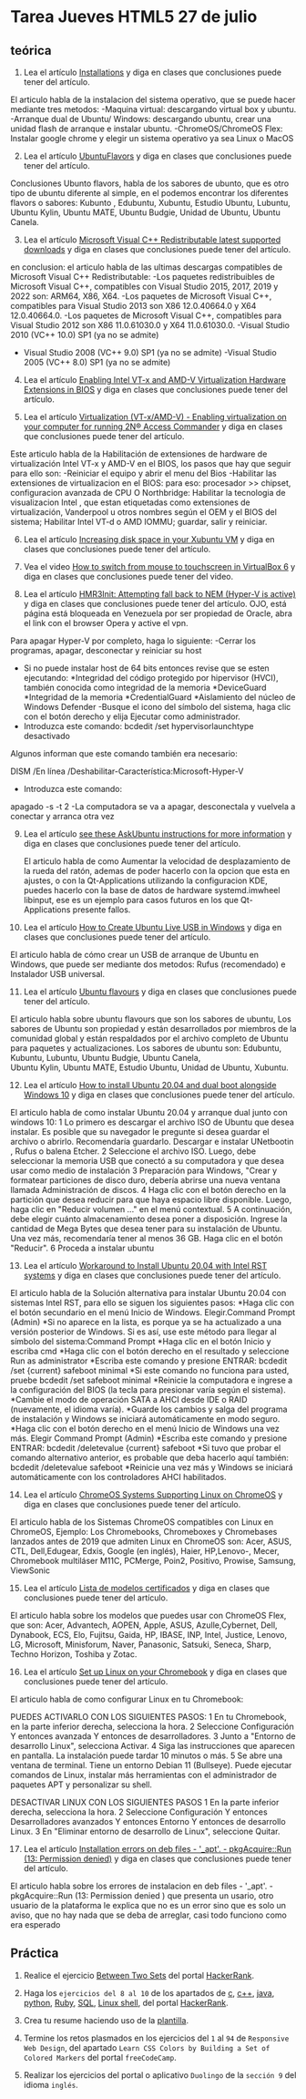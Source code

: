 # Tarea Jueves HTML5 27 de julio

## teórica

1. Lea el artículo [Installations](https://www.theodinproject.com/lessons/foundations-installations#intel-rst-rapid-storage-technology) y diga en clases que conclusiones puede tener del artículo.

El articulo habla de la instalacion del sistema operativo, que se puede hacer mediante tres metodos:
-Maquina virtual: descargando virtual box y ubuntu. 
-Arranque dual de Ubuntu/ Windows: descargando ubuntu, crear una unidad flash de arranque e instalar ubuntu.
-ChromeOS/ChromeOS Flex: Instalar google chrome y elegir un sistema operativo ya sea Linux o MacOS


2. Lea el artículo [UbuntuFlavors](https://wiki.ubuntu.com/UbuntuFlavors) y diga en clases que conclusiones puede tener del artículo.

Conclusiones Ubunto flavors, habla de los sabores de ubunto, que es otro tipo de ubuntu diferente al simple, en el podemos encontrar los diferentes flavors o sabores: Kubunto , Edubuntu, Xubuntu,  Estudio Ubuntu, Lubuntu, Ubuntu Kylin, Ubuntu MATE, Ubuntu Budgie, Unidad de Ubuntu, Ubuntu Canela.


3. Lea el artículo [Microsoft Visual C++ Redistributable latest supported downloads](https://learn.microsoft.com/en-us/cpp/windows/latest-supported-vc-redist?view=msvc-170#visual-studio-2015-2017-2019-and-2022) y diga en clases que conclusiones puede tener del artículo.

en conclusion: el articulo habla de las ultimas descargas compatibles de Microsoft Visual C++ Redistributable:
-Los paquetes redistribuibles de Microsoft Visual C++, compatibles con  Visual Studio 2015, 2017, 2019 y 2022 son: ARM64, X86, X64.
-Los paquetes de Microsoft Visual C++, compatibles para Visual Studio 2013 son X86 12.0.40664.0 y X64 12.0.40664.0.
-Los paquetes de Microsoft Visual C++, compatibles para Visual Studio 2012 son X86 	11.0.61030.0	 y X64 	11.0.61030.0.
-Visual Studio 2010 (VC++ 10.0) SP1 (ya no se admite)
- Visual Studio 2008 (VC++ 9.0) SP1 (ya no se admite)
-Visual Studio 2005 (VC++ 8.0) SP1 (ya no se admite)


4. Lea el artículo [Enabling Intel VT-x and AMD-V Virtualization Hardware Extensions in BIOS](https://access.redhat.com/documentation/en-us/red_hat_enterprise_linux/7/html/virtualization_deployment_and_administration_guide/sect-troubleshooting-enabling_intel_vt_x_and_amd_v_virtualization_hardware_extensions_in_bios) y diga en clases que conclusiones puede tener del artículo.


5. Lea el artículo [Virtualization (VT-x/AMD-V) - Enabling virtualization on your computer for running 2N® Access Commander](https://2nwiki.2n.cz/pages/viewpage.action?pageId=75202968) y diga en clases que conclusiones puede tener del artículo.

Este articulo habla de la Habilitación de extensiones de hardware de virtualización Intel VT-x y AMD-V en el BIOS, los pasos que hay que seguir para ello son: 
-Reiniciar el equipo y abrir el menu del Bios 
-Habilitar las extensiones de virtualizacion en el BIOS: para eso: procesador >> chipset, configuracion avanzada de CPU O Northbridge: Habilitar la tecnologia de visualizacion Intel , que estan etiquetadas como extensiones de virtualización, Vanderpool u otros nombres según el OEM y el BIOS del sistema; Habilitar Intel VT-d o AMD IOMMU; guardar, salir y reiniciar.

6. Lea el artículo [Increasing disk space in your Xubuntu VM](https://discord.com/channels/505093832157691914/690588860085960734/1015965403572351047) y diga en clases que conclusiones puede tener del artículo.


7. Vea el video [How to switch from mouse to touchscreen in VirtualBox 6](https://developer.mozilla.org/en-US/docs/Learn/Common_questions/Web_mechanics/Pages_sites_servers_and_search_engines) y diga en clases que conclusiones puede tener del video.


8. Lea el artículo [HMR3Init: Attempting fall back to NEM (Hyper-V is active)](https://forums.virtualbox.org/viewtopic.php?f=25&t=99390) y diga en clases que conclusiones puede tener del artículo. OJO, está página está bloqueada en Venezuela por ser propiedad de Oracle, abra el link con el browser Opera y active el vpn.

Para apagar Hyper-V por completo, haga lo siguiente:
-Cerrar los programas, apagar, desconectar y reiniciar su host
- Si no puede instalar host de 64 bits entonces revise que se esten ejecutando: 
*Integridad del código protegido por hipervisor (HVCI), también conocida como integridad de la memoria 
*DeviceGuard
*Integridad de la memoria 
*CredentialGuard
*Aislamiento del núcleo de Windows Defender
-Busque el icono del símbolo del sistema, haga clic con el botón derecho y elija Ejecutar como administrador.
- Introduzca este comando:
bcdedit /set hypervisorlaunchtype desactivado

Algunos informan que este comando también era necesario:

DISM /En línea /Deshabilitar-Característica:Microsoft-Hyper-V

- Introduzca este comando:

apagado -s -t 2
-La computadora se va a apagar, desconectala y vuelvela a conectar y arranca otra vez

9. Lea el artículo [see these AskUbuntu instructions for more information](https://askubuntu.com/questions/285689/increase-mouse-wheel-scroll-speed/621140#621140) y diga en clases que conclusiones puede tener del artículo.

    El articulo habla de como Aumentar la velocidad de desplazamiento de la rueda del ratón, ademas de poder hacerlo con la opcion que esta en ajustes, o con la Qt-Applications utilizando la configuracion KDE, puedes hacerlo con la base de datos de hardware systemd.imwheel libinput, ese es un ejemplo para casos futuros en los que Qt-Applications presente fallos.

10. Lea el artículo [How to Create Ubuntu Live USB in Windows](https://itsfoss.com/create-live-usb-of-ubuntu-in-windows/) y diga en clases que conclusiones puede tener del artículo.

El articulo habla de cómo crear un USB de arranque de Ubuntu en Windows, que puede ser mediante dos metodos: Rufus (recomendado) e Instalador USB universal.


11. Lea el artículo [Ubuntu flavours](https://ubuntu.com/desktop/flavours) y diga en clases que conclusiones puede tener del artículo.

El articulo habla sobre ubuntu flavours que son los sabores de ubuntu, Los sabores de Ubuntu son propiedad y están desarrollados por miembros de la comunidad global y están respaldados por el archivo completo de Ubuntu para paquetes y actualizaciones. Los sabores de ubuntu son: 
Edubuntu, Kubuntu, Lubuntu, Ubuntu Budgie, Ubuntu Canela,  
Ubuntu Kylin, Ubuntu MATE, Estudio Ubuntu, Unidad de Ubuntu, 
Xubuntu.

12. Lea el artículo [How to install Ubuntu 20.04 and dual boot alongside Windows 10](https://medium.com/linuxforeveryone/how-to-install-ubuntu-20-04-and-dual-boot-alongside-windows-10-323a85271a73) y diga en clases que conclusiones puede tener del artículo.

El articulo habla de como instalar Ubuntu 20.04 y arranque dual junto con windows 10: 
1 Lo primero es descargar el archivo ISO de Ubuntu que desea instalar. Es posible que su navegador le pregunte si desea guardar el archivo o abrirlo. Recomendaría guardarlo. Descargar e instalar UNetbootin , Rufus o balena Etcher.
2 Seleccione el archivo ISO. Luego, debe seleccionar la memoria USB que conectó a su computadora y que desea usar como medio de instalación
3 Preparación para Windows, "Crear y formatear particiones de disco duro,  debería abrirse una nueva ventana llamada Administración de discos.
4 Haga clic con el botón derecho en la partición que desea reducir para que haya espacio libre disponible. Luego, haga clic en "Reducir volumen ..." en el menú contextual.
5 A continuación, debe elegir cuánto almacenamiento desea poner a disposición. Ingrese la cantidad de Mega Bytes que desea tener para su instalación de Ubuntu. Una vez más, recomendaría tener al menos 36 GB. Haga clic en el botón "Reducir".
6 Proceda a instalar ubuntu



13. Lea el artículo [Workaround to Install Ubuntu 20.04 with Intel RST systems](https://askubuntu.com/questions/1233623/workaround-to-install-ubuntu-20-04-with-intel-rst-systems/1233644#1233644) y diga en clases que conclusiones puede tener del artículo.

El articulo habla de la Solución alternativa para instalar Ubuntu 20.04 con sistemas Intel RST, para ello se siguen los siguientes pasos:
*Haga clic con el botón secundario en el menú Inicio de Windows. Elegir.Command Prompt (Admin)
*Si no aparece en la lista, es porque ya se ha actualizado a una versión posterior de Windows. Si es así, use este método para llegar al símbolo del sistema:Command Prompt
*Haga clic en el botón Inicio y escriba cmd
*Haga clic con el botón derecho en el resultado y seleccione Run as administrator
*Escriba este comando y presione ENTRAR: bcdedit /set {current} safeboot minimal
*Si este comando no funciona para usted, pruebe bcdedit /set safeboot minimal
*Reinicie la computadora e ingrese a la configuración del BIOS (la tecla para presionar varía según el sistema).
*Cambie el modo de operación SATA a AHCI desde IDE o RAID (nuevamente, el idioma varía).
*Guarde los cambios y salga del programa de instalación y Windows se iniciará automáticamente en modo seguro.
*Haga clic con el botón derecho en el menú Inicio de Windows una vez más. Elegir Command Prompt (Admin)
*Escriba este comando y presione ENTRAR: bcdedit /deletevalue {current} safeboot
*Si tuvo que probar el comando alternativo anterior, es probable que deba hacerlo aquí también: bcdedit /deletevalue safeboot
*Reinicie una vez más y Windows se iniciará automáticamente con los controladores AHCI habilitados.


14. Lea el artículo [ChromeOS Systems Supporting Linux on ChromeOS](https://www.chromium.org/chromium-os/chrome-os-systems-supporting-linux/) y diga en clases que conclusiones puede tener del artículo.

El articulo habla de los Sistemas ChromeOS compatibles con Linux en ChromeOS, Ejemplo: Los Chromebooks, Chromeboxes y Chromebases lanzados antes de 2019 que admiten Linux en ChromeOS son: Acer, ASUS, CTL, Dell,Edugear,  Edxis, Google (en inglés),  Haier, HP,Lenovo-, Mecer, Chromebook multiláser M11C, PCMerge, Poin2, Positivo, Prowise, Samsung, ViewSonic


15. Lea el artículo [Lista de modelos certificados](https://support.google.com/chromeosflex/answer/11513094) y diga en clases que conclusiones puede tener del artículo.

El articulo habla sobre los modelos que puedes usar con ChromeOS Flex, que son:  Acer, Advantech, AOPEN, Apple, ASUS, Azulle,Cybernet, Dell, Dynabook, ECS, Elo, Fujitsu, Gaida, HP, IBASE, INP, Intel, Justice, Lenovo, LG, Microsoft, Minisforum, Naver, Panasonic, Satsuki, Seneca, Sharp, Techno Horizon, Toshiba y Zotac.

16. Lea el artículo [Set up Linux on your Chromebook](https://support.google.com/chromebook/answer/9145439?hl=en) y diga en clases que conclusiones puede tener del artículo.

El articulo habla de como configurar Linux en tu Chromebook: 

PUEDES ACTIVARLO CON LOS SIGUIENTES PASOS:
1 En tu Chromebook, en la parte inferior derecha, selecciona la hora.
2 Seleccione Configuración  Y entonces avanzada Y entonces de desarrolladores.
3 Junto a "Entorno de desarrollo Linux", selecciona Activar.
4 Siga las instrucciones que aparecen en pantalla. La instalación puede tardar 10 minutos o más.
5 Se abre una ventana de terminal. Tiene un entorno Debian 11 (Bullseye). Puede ejecutar comandos de Linux, instalar más herramientas con el administrador de paquetes APT y personalizar su shell.

DESACTIVAR LINUX CON LOS SIGUIENTES PASOS 
1 En la parte inferior derecha, selecciona la hora.
2 Seleccione Configuración  Y entonces Desarrolladores avanzados Y entonces Entorno Y entonces de desarrollo Linux.
3 En "Eliminar entorno de desarrollo de Linux", seleccione Quitar.

17. Lea el artículo [Installation errors on deb files - '_apt'. - pkgAcquire::Run (13: Permission denied)](https://www.reddit.com/r/linux4noobs/comments/ux6cwx/comment/i9x2twx/) y diga en clases que conclusiones puede tener del artículo.

El articulo habla sobre los errores de instalacion en deb files - '_apt'. - pkgAcquire::Run (13: Permission denied ) que presenta un usario, otro usuario de la plataforma le explica que no es un error sino que es solo un aviso, que no hay nada que se deba de arreglar, casi todo funciono como era esperado 

## Práctica

1. Realice el ejercicio [Between Two Sets](https://www.hackerrank.com/challenges/between-two-sets/problem?isFullScreen=false) del portal [HackerRank](https://www.hackerrank.com/dashboard).

2. Haga los `ejercicios del 8 al 10` de los apartados de [c](https://www.hackerrank.com/domains/c), [c++](https://www.hackerrank.com/domains/cpp), [java](https://www.hackerrank.com/domains/java), [python](https://www.hackerrank.com/domains/python), [Ruby](https://www.hackerrank.com/domains/ruby), [SQL](https://www.hackerrank.com/domains/sql), [Linux shell](https://www.hackerrank.com/domains/shell), del portal [HackerRank](https://www.hackerrank.com/dashboard).

3. Crea tu resume haciendo uso de la [plantilla](https://docs.google.com/document/d/1jfUa4HGBDjt2peJPQ0Wg1YhdGkCoSysS6QMT4u8bCic/edit?usp=sharing).

4. Termine los retos plasmados en los ejercicios del `1` al `94` de `Responsive Web Design`, del apartado `Learn CSS Colors by Building a Set of Colored Markers` del portal `freeCodeCamp`.
5. Realizar los ejercicios del portal o aplicativo `Duolingo` de la `sección 9` del idioma `inglés`.